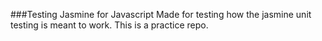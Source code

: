 ###Testing Jasmine for Javascript
Made for testing how the jasmine unit testing is meant to work.
This is a practice repo.
